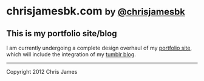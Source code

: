 # chrisjamesbk.com <small>by [@chrisjamesbk](http://twitter.com/chrisjamesbk)</small>
## This is my portfolio site/blog

I am currently undergoing a complete design overhaul of my [portfolio site](http://chrisjamesbk.com), which will include the integration of my [tumblr blog](http://uiuxwebdevdesign.tumblr.com/).

---

Copyright 2012 Chris James